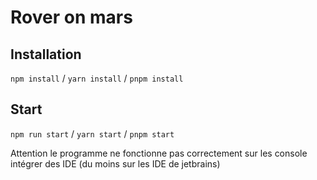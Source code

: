 # Rover on mars

## Installation
`npm install` / `yarn install` / `pnpm install`

## Start
`npm run start` / `yarn start` / `pnpm start`

Attention le programme ne fonctionne pas correctement sur les console intégrer des IDE (du moins sur les IDE de jetbrains)

